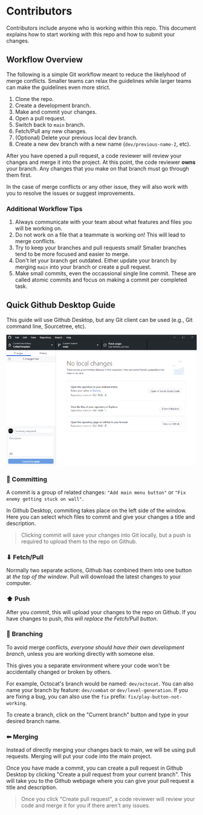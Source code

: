# Contributors

Contributors include anyone who is working within this repo. This
document explains how to start working with this repo and how to
submit your changes.

## Workflow Overview

The following is a simple Git workflow meant to reduce the likelyhood
of merge conflicts. Smaller teams can relax the guidelines while
larger teams can make the guidelines even more strict.

1. Clone the repo.
2. Create a development branch.
3. Make and commit your changes.
4. Open a pull request.
5. Switch back to `main` branch.
6. Fetch/Pull any new changes.
7. (Optional) Delete your previous local dev branch.
8. Create a new dev branch with a new name (`dev/previous-name-2`, etc).

After you have opened a pull request, a code reviewer will review your
changes and merge it into the project. At this point, the code
reviewer **owns** your branch. Any changes that you make on that
branch must go through them first.

In the case of merge conflicts or any other issue, they will also work
with you to resolve the issues or suggest improvements.

### Additional Workflow Tips

1. Always communicate with your team about what features and files you will be working on.
2. Do not work on a file that a teammate is working on! This will lead to merge conflicts.
3. Try to keep your branches and pull requests small! Smaller branches tend to be more focused and easier to merge.
4. Don't let your branch get outdated. Either update your branch by merging `main` into your branch or create a pull request.
5. Make small commits, even the occassional single line commit. These are called atomic commits and focus on making a commit per completed task.

## Quick Github Desktop Guide

This guide will use Github Desktop, but any Git client can be used (e.g., Git command line, Sourcetree, etc).

![Image of Github Desktop interface](/docs/collab-template/images/github-desktop.png)

### 💾 Committing
A commit is a group of related changes: `"Add main menu button"` or `"Fix enemy getting stuck on wall"`.

In Github Desktop, commiting takes place on the left side of the window.
Here you can select which files to commit and give your changes a title and description.

> Clicking commit will save your changes into Git locally, but a push is required to upload them to the repo on Github.

### ⬇ Fetch/Pull
Normally two separate actions, Github has combined them into one button at *the top of the window*. Pull will download the latest changes to your computer.

### ⬆ Push
After you *commit*, this will upload your changes to the repo on Github. If you have changes to push, *this will replace the Fetch/Pull button*.

### 🌲 Branching
To avoid merge conflicts, *everyone should have their own development
branch*, unless you are working directly with someone else.

This gives you a separate environment where your code won't be
accidentally changed or broken by others.

For example, Octocat's branch would be named: `dev/octocat`.
You can also name your branch by feature: `dev/combat` or `dev/level-generation`.
If you are fixing a bug, you can also use the `fix` prefix: `fix/play-button-not-working`.

To create a branch, click on the "Current branch" button and type in your desired branch name.

### ⬅ Merging
Instead of directly merging your changes back to main, we will be using pull requests. Merging will put your code into the main project.

Once you have made a commit, you can create a pull request in Github Desktop by clicking "Create a pull request from your current branch".
This will take you to the Github webpage where you can give your pull request a title and description.

> Once you click "Create pull request", a code reviewer will review your code and merge it for you if there aren't any issues.